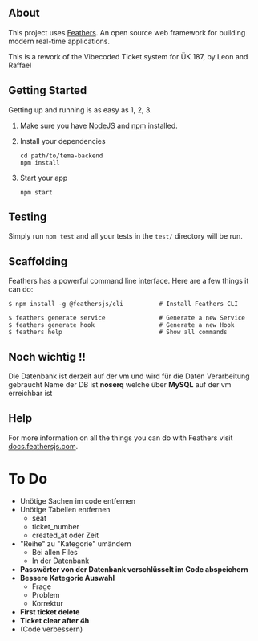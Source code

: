 ## About

This project uses [Feathers](http://feathersjs.com). An open source web framework for building modern real-time applications.

This is a rework of the Vibecoded Ticket system for ÜK 187, by Leon and Raffael

## Getting Started

Getting up and running is as easy as 1, 2, 3.

1. Make sure you have [NodeJS](https://nodejs.org/) and [npm](https://www.npmjs.com/) installed.
2. Install your dependencies

    ```
    cd path/to/tema-backend
    npm install
    ```

3. Start your app

    ```
    npm start
    ```


## Testing

Simply run `npm test` and all your tests in the `test/` directory will be run.

## Scaffolding

Feathers has a powerful command line interface. Here are a few things it can do:

```
$ npm install -g @feathersjs/cli          # Install Feathers CLI

$ feathers generate service               # Generate a new Service
$ feathers generate hook                  # Generate a new Hook
$ feathers help                           # Show all commands
```
## Noch wichtig !!
Die Datenbank ist derzeit auf der vm und wird für die Daten Verarbeitung gebraucht 
Name der DB ist **noserq** welche über **MySQL** auf der vm erreichbar ist

## Help

For more information on all the things you can do with Feathers visit [docs.feathersjs.com](http://docs.feathersjs.com).


# To Do
- Unötige Sachen im code entfernen
- Unötige Tabellen entfernen
    - seat
    - ticket_number
    - created_at oder Zeit
- "Reihe" zu "Kategorie" umändern
    - Bei allen Files
    - In der Datenbank
- **Passwörter von der Datenbank verschlüsselt im Code abspeichern**
- **Bessere Kategorie Auswahl**
    - Frage
    - Problem
    - Korrektur
- **First ticket delete** 
- **Ticket clear after 4h**
- (Code verbessern)
